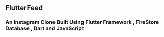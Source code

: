 ## FlutterFeed
### An Instagram Clone Built Using Flutter Framework  ,  FireStore  Database , Dart and JavaScript